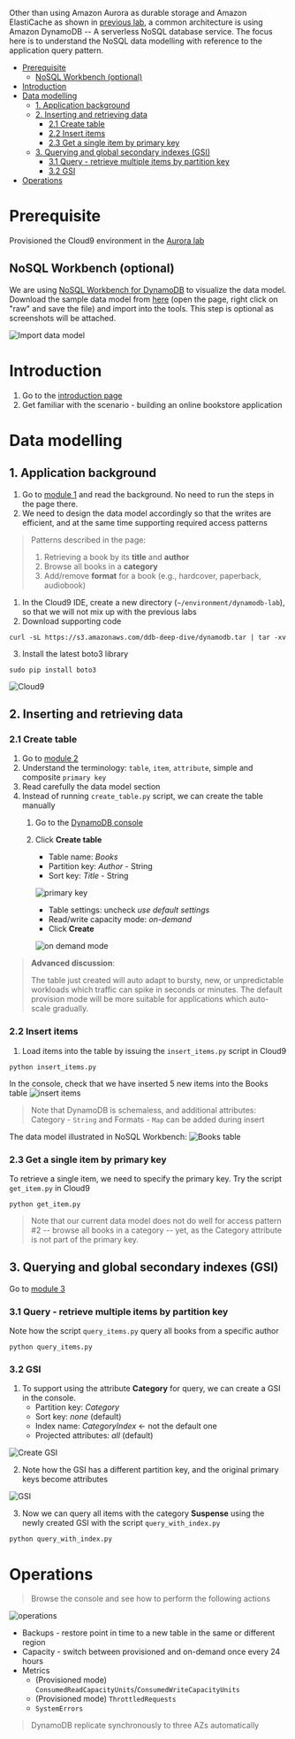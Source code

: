 Other than using Amazon Aurora as durable storage and Amazon ElastiCache as shown in [previous lab](../elasticache/), a common architecture is using Amazon DynamoDB -- A serverless NoSQL database service. The focus here is to understand the NoSQL data modelling with reference to the application query pattern.

- [Prerequisite](#prerequisite)
  - [NoSQL Workbench (optional)](#nosql-workbench-optional)
- [Introduction](#introduction)
- [Data modelling](#data-modelling)
  - [1. Application background](#1-application-background)
  - [2. Inserting and retrieving data](#2-inserting-and-retrieving-data)
    - [2.1 Create table](#21-create-table)
    - [2.2 Insert items](#22-insert-items)
    - [2.3 Get a single item by primary key](#23-get-a-single-item-by-primary-key)
  - [3. Querying and global secondary indexes (GSI)](#3-querying-and-global-secondary-indexes-gsi)
    - [3.1 Query - retrieve multiple items by partition key](#31-query---retrieve-multiple-items-by-partition-key)
    - [3.2 GSI](#32-gsi)
- [Operations](#operations)

# Prerequisite

Provisioned the Cloud9 environment in the [Aurora lab](../aurora/)

## NoSQL Workbench (optional)

We are using [NoSQL Workbench for DynamoDB](https://docs.aws.amazon.com/amazondynamodb/latest/developerguide/workbench.html) to visualize the data model. Download the sample data model from [here](Books.json) (open the page, right click on "raw" and save the file) and import into the tools. This step is optional as screenshots will be attached.

![Import data model](images/workbench-import.png)

# Introduction

1. Go to the [introduction page](https://aws.amazon.com/getting-started/hands-on/create-manage-nonrelational-database-dynamodb/)
2. Get familiar with the scenario - building an online bookstore application

# Data modelling

## 1. Application background

1. Go to [module 1](https://aws.amazon.com/getting-started/hands-on/create-manage-nonrelational-database-dynamodb/2/) and read the background. No need to run the steps in the page there.
2. We need to design the data model accordingly so that the writes are efficient, and at the same time supporting required access patterns

> Patterns described in the page:
> 1. Retrieving a book by its **title** and **author**
> 2. Browse all books in a **category**
> 3. Add/remove **format** for a book (e.g., hardcover, paperback, audiobook)

1. In the Cloud9 IDE, create a new directory (`~/environment/dynamodb-lab`), so that we will not mix up with the previous labs
2. Download supporting code

```
curl -sL https://s3.amazonaws.com/ddb-deep-dive/dynamodb.tar | tar -xv
```

3. Install the latest boto3 library

```
sudo pip install boto3
```

![Cloud9](images/cloud9-directory.png)

## 2. Inserting and retrieving data

### 2.1 Create table

1. Go to [module 2](https://aws.amazon.com/getting-started/hands-on/create-manage-nonrelational-database-dynamodb/3/)
2. Understand the terminology: `table`, `item`, `attribute`, simple and composite `primary key`
3. Read carefully the data model section
4. Instead of running `create_table.py` script, we can create the table manually
   1. Go to the [DynamoDB console](https://console.aws.amazon.com/dynamodb/home)
   2. Click **Create table**
      * Table name: *Books*
      * Partition key: *Author* - String
      * Sort key: *Title* - String

      ![primary key](images/primary-key.png)

      * Table settings: uncheck *use default settings*
      * Read/write capacity mode: *on-demand*
      * Click **Create**

      ![on demand mode](images/on-demand-mode.png)

> **Advanced discussion**:
>
> The table just created will auto adapt to bursty, new, or unpredictable workloads which traffic can spike in seconds or minutes. The default provision mode will be more suitable for applications which auto-scale gradually.

### 2.2 Insert items

1. Load items into the table by issuing the `insert_items.py` script in Cloud9

```
python insert_items.py
```

In the console, check that we have inserted 5 new items into the Books table
![insert items](images/insert-items.png)

> Note that DynamoDB is schemaless, and additional attributes: Category - `String` and Formats - `Map` can be added during insert

The data model illustrated in NoSQL Workbench:
![Books table](images/Books.png)

### 2.3 Get a single item by primary key

To retrieve a single item, we need to specify the primary key. Try the script `get_item.py` in Cloud9

```
python get_item.py
```

> Note that our current data model does not do well for access pattern #2 -- browse all books in a category -- yet, as the Category attribute is not part of the primary key.

## 3. Querying and global secondary indexes (GSI)

Go to [module 3](https://aws.amazon.com/getting-started/hands-on/create-manage-nonrelational-database-dynamodb/4/)

### 3.1 Query - retrieve multiple items by partition key

Note how the script `query_items.py` query all books from a specific author

```
python query_items.py
```

### 3.2 GSI

1. To support using the attribute **Category** for query, we can create a GSI in the console.
   * Partition key: *Category*
   * Sort key: *none* (default)
   * Index name: *CategoryIndex* <- not the default one
   * Projected attributes: *all* (default)

![Create GSI](images/create-gsi.png)

2. Note how the GSI has a different partition key, and the original primary keys become attributes

![GSI](images/Books-GSI.png)

3. Now we can query all items with the category **Suspense** using the newly created GSI with the script `query_with_index.py`

```
python query_with_index.py
```

# Operations

> Browse the console and see how to perform the following actions

![operations](images/operations.png)

* Backups - restore point in time to a new table in the same or different region
* Capacity - switch between provisioned and on-demand once every 24 hours
* Metrics
  * (Provisioned mode) `ConsumedReadCapacityUnits`/`ConsumedWriteCapacityUnits`
  * (Provisioned mode) `ThrottledRequests`
  * `SystemErrors`

> DynamoDB replicate synchronously to three AZs automatically